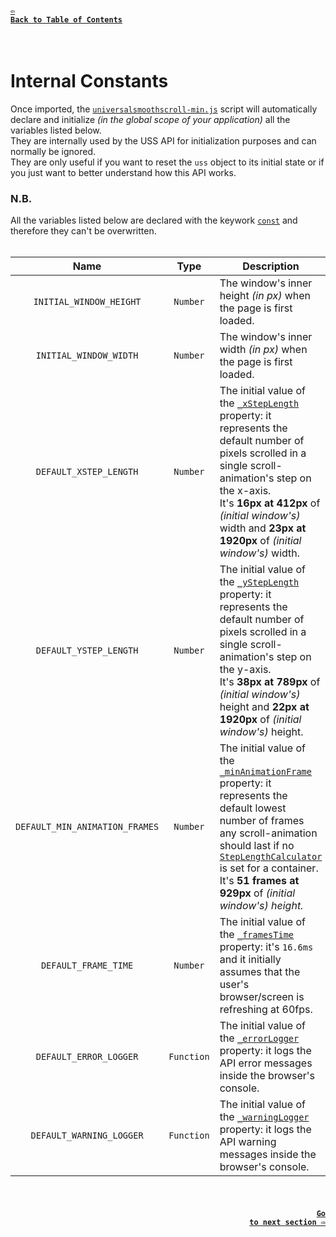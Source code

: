 #### <a href = "https://github.com/CristianDavideConte/universalSmoothScroll#table-of-contents"><code>&#8678; Back to Table of Contents</code></a>
<br/>

# Internal Constants
Once imported, the [`universalsmoothscroll-min.js`](./Download.md) script will automatically declare and initialize _(in the global scope of your application)_ all the variables listed below. <br/>
They are internally used by the USS API for initialization purposes and can normally be ignored. <br/>
They are only useful if you want to reset the `uss` object to its initial state or if you just want to better understand how this API works. <br/>

### N.B.
All the variables listed below are declared with the keywork [`const`](https://developer.mozilla.org/en-US/docs/Web/JavaScript/Reference/Statements/const) and therefore they can't be overwritten.
<br/>
<br/>

<table>
 <thead>
  <tr>
   <th>Name</th>
   <th>Type</th>
   <th>Description</th>
  </tr>
 </thead>
 <tbody>
  <tr id = "INITIAL_WINDOW_HEIGHT">
   <td rowspan = "1" align = "center">
    <code>INITIAL_WINDOW_HEIGHT</code>
   </td>
   <td rowspan = "1" align = "center">
    <code>Number</code>
   </td>
   <td rowspan = "1">
    The window's inner height <i>(in px)</i> when the page is first loaded.
   </td>
  </tr>
  <tr id = "INITIAL_WINDOW_WIDTH">
   <td rowspan = "1" align = "center">
    <code>INITIAL_WINDOW_WIDTH</code>
   </td>
   <td rowspan = "1" align = "center">
    <code>Number</code>
   </td>
   <td rowspan = "1">
    The window's inner width <i>(in px)</i> when the page is first loaded.
   </td>
  </tr>
  <tr id = "DEFAULT_XSTEP_LENGTH">
   <td rowspan = "1" align = "center">
    <code>DEFAULT_XSTEP_LENGTH</code>
   </td>
   <td rowspan = "1" align = "center">
    <code>Number</code>
   </td>
   <td rowspan = "1">
    The initial value of the <a href = "./VariablesAbout.md#_xStepLength"><code>_xStepLength</code></a> property: it represents the default number of pixels scrolled in a single scroll-animation's step on the x-axis. <br/> 
    It's <strong>16px at 412px</strong> of <i>(initial window's)</i> width and <strong>23px at 1920px</strong> of <i>(initial window's)</i> width.
   </td>
  </tr>
  <tr id = "DEFAULT_YSTEP_LENGTH">
   <td rowspan = "1" align = "center">
    <code>DEFAULT_YSTEP_LENGTH</code>
   </td>
   <td rowspan = "1" align = "center">
    <code>Number</code>
   </td>
   <td rowspan = "1">
    The initial value of the <a href = "./VariablesAbout.md#_yStepLength"><code>_yStepLength</code></a> property: it represents the default number of pixels scrolled in a single scroll-animation's step on the y-axis. <br/> 
    It's <strong>38px at 789px</strong> of <i>(initial window's)</i> height and <strong>22px at 1920px</strong> of <i>(initial window's)</i> height.
   </td>
  </tr>
  <tr id = "DEFAULT_MIN_ANIMATION_FRAMES">
   <td rowspan = "1" align = "center">
    <code>DEFAULT_MIN_ANIMATION_FRAMES</code>
   </td>
   <td rowspan = "1" align = "center">
    <code>Number</code>
   </td>
   <td rowspan = "1">
    The initial value of the <a href = "./VariablesAbout.md#_minAnimationFrame"><code>_minAnimationFrame</code></a> property: it represents the default lowest number of frames any scroll-animation should last if no <a href = "./FAQ.md#q-what-is-a-steplengthcalculator-"><code>StepLengthCalculator</code></a> is set for a container. <br/> 
    It's <strong>51 frames at 929px</strong> of <i>(initial window's)<i> height.
   </td>
  </tr>
  <tr id = "DEFAULT_FRAME_TIME">
   <td rowspan = "1" align = "center">
    <code>DEFAULT_FRAME_TIME</code>
   </td>
   <td rowspan = "1" align = "center">
    <code>Number</code>
   </td>
   <td rowspan = "1">
    The initial value of the <a href = "./VariablesAbout.md#_framesTime"><code>_framesTime</code></a> property: it's <code>16.6ms</code> and it initially assumes that the user's browser/screen is refreshing at 60fps.
   </td>
  </tr>
  <tr id = "DEFAULT_ERROR_LOGGER">
   <td rowspan = "1" align = "center">
    <code>DEFAULT_ERROR_LOGGER</code>
   </td>
   <td rowspan = "1" align = "center">
    <code>Function</code>
   </td>
   <td rowspan = "1">
    The initial value of the <a href = "./VariablesAbout.md#_errorLogger"><code>_errorLogger</code></a> property: it logs the API error messages inside the browser's console.
   </td>
  </tr>
  <tr id = "DEFAULT_WARNING_LOGGER">
   <td rowspan = "1" align = "center">
    <code>DEFAULT_WARNING_LOGGER</code>
   </td>
   <td rowspan = "1" align = "center">
    <code>Function</code>
   </td>
   <td rowspan = "1">
    The initial value of the <a href = "./VariablesAbout.md#_warningLogger"><code>_warningLogger</code></a> property: it logs the API warning messages inside the browser's console.
   </td>
  </tr>
 </tbody>
</table>

<br/>

#### <p align="right"><a href = "./VariablesAbout.md"><code>Go to next section &#8680;</code></a></p>
